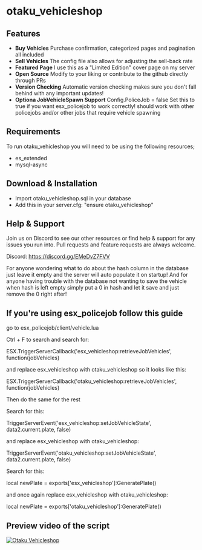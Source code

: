 # otaku_vehicleshop

## Features

- **Buy Vehicles**
Purchase confirmation, categorized pages and pagination all included
- **Sell Vehicles**
The config file also allows for adjusting the sell-back rate
- **Featured Page**
I use this as a "Limited Edition" cover page on my server
- **Open Source**
Modify to your liking or contribute to the github directly through PRs
- **Version Checking**
Automatic version checking makes sure you don't fall behind with any important updates!
- **Optiona JobVehicleSpawn Support**
Config.PoliceJob = false Set this to true if you want esx_policejob to work correctly! should work with other policejobs and/or other jobs that require vehicle spawning

## Requirements

To run otaku_vehicleshop you will need to be using the following resources;

- es_extended
- mysql-async

## Download & Installation

- Import otaku_vehicleshop.sql in your database
- Add this in your server.cfg: "ensure otaku_vehicleshop"

## Help & Support

Join us on Discord to see our other resources or find help & support for any issues you run into.
Pull requests and feature requests are always welcome.

Discord: https://discord.gg/EMeDvZ7FVV

For anyone wondering what to do about the hash column in the database just leave it empty and the server will auto populate it on startup!
And for anyone having trouble with the database not wanting to save the vehicle when hash is left empty simply put a 0 in hash and let it save and just remove the 0 right after!

## If you're using esx_policejob follow this guide

go to esx_policejob/client/vehicle.lua

Ctrl + F to search and search for:

ESX.TriggerServerCallback('esx_vehicleshop:retrieveJobVehicles', function(jobVehicles)

and replace esx_vehicleshop with otaku_vehicleshop so it looks like this:

ESX.TriggerServerCallback('otaku_vehicleshop:retrieveJobVehicles', function(jobVehicles)

Then do the same for the rest

Search for this:

TriggerServerEvent('esx_vehicleshop:setJobVehicleState', data2.current.plate, false)

and replace esx_vehicleshop with otaku_vehicleshop:

TriggerServerEvent('otaku_vehicleshop:setJobVehicleState', data2.current.plate, false)

Search for this:

local newPlate = exports['esx_vehicleshop']:GeneratePlate()

and once again replace esx_vehicleshop with otaku_vehicleshop:

local newPlate = exports['otaku_vehicleshop']:GeneratePlate()


## Preview video of the script
[![Otaku Vehicleshop](https://i.imgur.com/sUexFGm.png)](https://www.youtube.com/watch?v=o1ak6P9nf98 "Otaku Vehicleshop")
